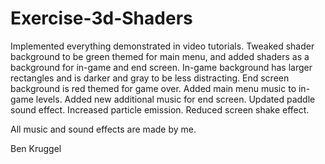 # Exercise-3d-Shaders

Implemented everything demonstrated in video tutorials. Tweaked shader background to be green themed for main menu, and added shaders as a background for in-game and end screen. In-game background has larger rectangles and is darker and gray to be less distracting. End screen background is red themed for game over. Added main menu music to in-game levels. Added new additional music for end screen. Updated paddle sound effect. Increased particle emission. Reduced screen shake effect. 

All music and sound effects are made by me. 

Ben Kruggel
